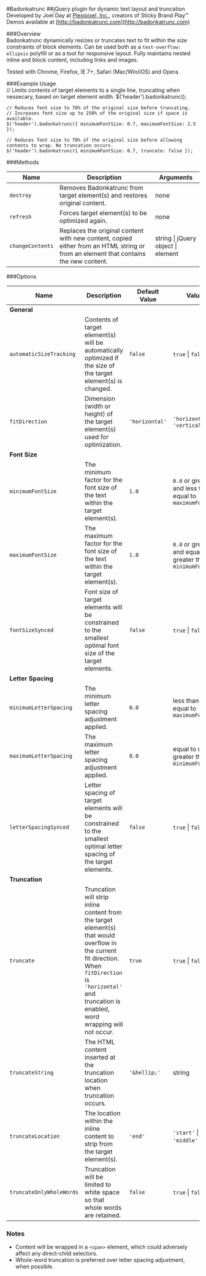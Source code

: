 #Badonkatrunc
##jQuery plugin for dynamic text layout and truncation  
Developed by Joel Day at [Plexipixel, Inc.](http://plexipixel.com), creators of Sticky Brand Play&trade;  
Demos available at [http://badonkatrunc.com](http://badonkatrunc.com) 

###Overview  
Badonkatrunc dynamically resizes or truncates text to fit within the size constraints of block elements. 
Can be used both as a <code>text-overflow: ellipsis</code> polyfill or as a tool for responsive layout. 
Fully maintains nested inline and block content, including links and images.

Tested with Chrome, Firefox, IE 7+, Safari (Mac/Win/iOS) and Opera.

###Example Usage  
    // Limits contents of target elements to a single line, truncating when nessecary, based on target element width.
    $('header').badonkatrunc();
    
    // Reduces font size to 70% of the original size before truncating.
    // Increases font size up to 250% of the original size if space is available.
    $('header').badonkatrunc({ minimumFontSize: 0.7, maximumFontSize: 2.5 });

    // Reduces font size to 70% of the original size before allowing contents to wrap. No truncation occurs.
    $('header').badonkatrunc({ minimumFontSize: 0.7, truncate: false });
    
###Methods  
<table>
    <thead>
        <tr>
            <th>Name</th>
            <th>Description</th>
            <th>Arguments</th>
        </tr>
    </thead>
    <tr>
        <td><code>destroy</code></td>
        <td>Removes Badonkatrunc from target element(s) and restores original content.</td>
        <td>none</td>
    </tr>
    <tr>
        <td><code>refresh</code></td>
        <td>Forces target element(s) to be optimized again.</td>
        <td>none</td>
    </tr>
    <tr>
        <td><code>changeContents</code></td>
        <td>Replaces the original content with new content, copied either from an HTML string or from an element that contains the new content.</td>
        <td>string | jQuery object | element</td>
    </tr>
</table>

###Options  
<table>
    <thead>
        <tr>
            <th>Name</th>
            <th>Description</th>
            <th>Default Value</th>
            <th>Values</th>
        </tr>
    </thead>
    <tr>
        <td colspan="4"><strong>General</strong></td>
    </tr>
    <tr>
        <td><code>automaticSizeTracking</code></td>
        <td>Contents of target element(s) will be automatically optimized if the size of the target element(s) is changed.</td>
        <td><code>false</code></td>
        <td><code>true</code> | <code>false</code></td>
    </tr>
    <tr>
        <td><code>fitDirection</code></td>
        <td>Dimension (width or height) of the target element(s) used for optimization.</td>
        <td><code>'horizontal'</code></td>
        <td><code>'horizontal'</code> | <code>'vertical'</code></td>
    </tr>
    <tr>
        <td colspan="4"><strong>Font Size</strong></td>
    </tr>
    <tr>
        <td><code>minimumFontSize</code></td>
        <td>The minimum factor for the font size of the text within the target element(s).</td>
        <td><code>1.0</code></td>
        <td><code>0.0</code> or greater and less than or equal to <code>maximumFontSize</code></td>
    </tr>
    <tr>
        <td><code>maximumFontSize</code></td>
        <td>The maximum factor for the font size of the text within the target element(s).</td>
        <td><code>1.0</code></td>
        <td><code>0.0</code> or greater and equal to or greater than <code>minimumFontSize</code></td>
    </tr>
    <tr>
        <td><code>fontSizeSynced</code></td>
        <td>Font size of target elements will be constrained to the smallest optimal font size of the target elements.</td>
        <td><code>false</code></td>
        <td><code>true</code> | <code>false</code></td>
    </tr>
    <tr>
        <td colspan="4"><strong>Letter Spacing</strong></td>
    </tr>
    <tr>
        <td><code>minimumLetterSpacing</code></td>
        <td>The minimum letter spacing adjustment applied.</td>
        <td><code>0.0</code></td>
        <td>less than or equal to <code>maximumFontSize</code></td>
    </tr>
    <tr>
        <td><code>maximumLetterSpacing</code></td>
        <td>The maximum letter spacing adjustment applied.</td>
        <td><code>0.0</code></td>
        <td>equal to or greater than <code>minimumFontSize</code></td>
    </tr>
    <tr>
        <td><code>letterSpacingSynced</code></td>
        <td>Letter spacing of target elements will be constrained to the smallest optimal letter spacing of the target elements.</td>
        <td><code>false</code></td>
        <td><code>true</code> | <code>false</code></td>
    </tr>
    <tr>
        <td colspan="4"><strong>Truncation</strong></td>
    </tr>
    <tr>
        <td><code>truncate</code></td>
        <td>Truncation will strip inline content from the target element(s) that would overflow in the current fit direction. When <code>fitDirection</code> is <code>'horizontal'</code> and truncation is enabled, word wrapping will not occur.</td>
        <td><code>true</code></td>
        <td><code>true</code> | <code>false</code></td>
    </tr>
    <tr>
        <td><code>truncateString</code></td>
        <td>The HTML content inserted at the truncation location when truncation occurs.</td>
        <td><code>'&amp;hellip;'</code></td>
        <td>string</td>
    </tr>
    <tr>
        <td><code>truncateLocation</code></td>
        <td>The location within the inline content to strip from the target element(s).</td>
        <td><code>'end'</code></td>
        <td><code>'start'</code> | <code>'middle'</code> | <code>'end'</code></td>
    </tr>
    <tr>
        <td><code>truncateOnlyWholeWords</code></td>
        <td>Truncation will be limited to white space so that whole words are retained.</td>
        <td><code>false</code></td>
        <td><code>true</code> | <code>false</code></td>
    </tr>
</table>

### Notes  
- Content will be wrapped in a <code>&lt;span&gt;</code> element, which could adversely affect any direct-child selectors.
- Whole-word truncation is preferred over letter spacing adjustment, when possible.
